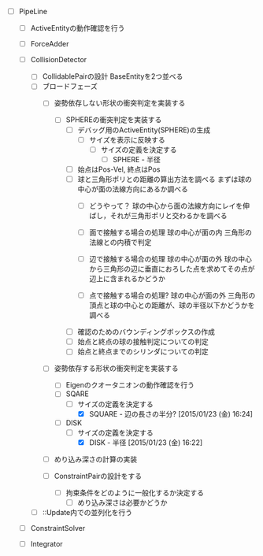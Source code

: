 - [ ] PipeLine
	- [ ] ActiveEntityの動作確認を行う
	
	- [ ] ForceAdder
	
	- [ ] CollisionDetector
		- [ ] CollidablePairの設計
			BaseEntityを2つ並べる
		- [ ] ブロードフェーズ
			- [ ] 姿勢依存しない形状の衝突判定を実装する
				- [ ] SPHEREの衝突判定を実装する
					- [ ] デバッグ用のActiveEntity(SPHERE)の生成
						- [ ] サイズを表示に反映する
							- [ ] サイズの定義を決定する
								- [ ] SPHERE - 半径
					- [ ] 始点はPos-Vel, 終点はPos
					- [ ] 球と三角形ポリとの距離の算出方法を調べる
						まずは球の中心が面の法線方向にあるか調べる
						- [ ] どうやって？
							球の中心から面の法線方向にレイを伸ばし，それが三角形ポリと交わるかを調べる
							
						- [ ] 面で接触する場合の処理
							球の中心が面の内 三角形の法線との内積で判定
						- [ ] 辺で接触する場合の処理
							球の中心が面の外 球の中心から三角形の辺に垂直におろした点を求めてその点が辺上に含まれるかどうか 
						- [ ] 点で接触する場合の処理?
							球の中心が面の外 三角形の頂点と球の中心との距離が、球の半径以下かどうかを調べる
					- [ ] 確認のためのバウンディングボックスの作成
					- [ ] 始点と終点の球の接触判定についての判定
					- [ ] 始点と終点までのシリンダについての判定
				
			- [ ] 姿勢依存する形状の衝突判定を実装する
				- [ ] Eigenのクオータニオンの動作確認を行う
				- [ ] SQARE
					- [ ] サイズの定義を決定する
						- [x] SQUARE - 辺の長さの半分? [2015/01/23 (金) 16:24]
				
				- [ ] DISK
					- [ ] サイズの定義を決定する
						- [x] DISK - 半径 [2015/01/23 (金) 16:22]
			
			- [ ] めり込み深さの計算の実装
			
			- [ ] ConstraintPairの設計をする
				- [ ] 拘束条件をどのように一般化するか決定する
					- [ ] めり込み深さは必要かどうか
			
		- [ ] ::Update内での並列化を行う
		
	- [ ] ConstraintSolver
	
	- [ ] Integrator
